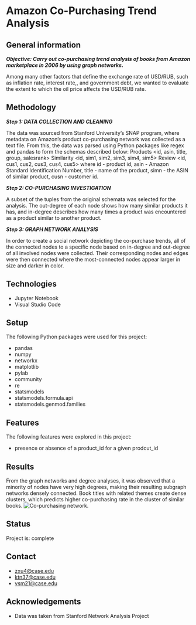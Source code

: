 # Amazon Co-Purchasing Trend Analysis 

## General information 
***Objective: Carry out co-purchasing trend analysis of books from Amazon marketplace in 2006 by using graph networks.***

Among many other factors that define the exchange rate of USD/RUB, such as inflation rate, interest rate,, and government debt, we wanted to evaluate the extent to which the oil price affects the USD/RUB rate. 

## Methodology
***Step 1: DATA COLLECTION AND CLEANING*** 

The data was sourced from Stanford University’s SNAP program, where metadata on Amazon’s product co-purchasing network was collected as a text file. From this, the data was parsed using Python packages like regex and pandas to form the schemas described below:
Products <id, asin, title, group, salesrank>
Similarity <id, sim1, sim2, sim3, sim4, sim5>
Review <id, cus1, cus2, cus3, cus4, cus5>
where id - product id, asin - Amazon Standard Identification Number, title - name of the product, simn - the ASIN of similar product, cusn - customer id.

***Step 2: CO-PURCHASING INVESTIGATION***

A subset of the tuples from the original schemata was selected for the analysis. The out-degree of each node shows how many similar  products it has, and in-degree describes how many times a product was encountered as a product similar to another product. 

***Step 3:  GRAPH NETWORK ANALYSIS***

In order to create a social network depicting the co-purchase trends, all of the connected nodes to a specific node based on in-degree and out-degree of all involved nodes were collected. Their corresponding nodes and edges were then connected where the most-connected nodes appear larger in size and darker in color.


## Technologies 
* Jupyter Notebook
* Visual Studio Code

## Setup 
The following Python packages were used for this project: 

* pandas
* numpy
* networkx
* matplotlib
* pylab
* community
* re
* statsmodels
* statsmodels.formula.api
* statsmodels.genmod.families

## Features 
The following features were explored in this project:

* presence or absence of a product_id for a given prodcut_id

## Results 
From the graph networks and degree analyses, it was observed that a minority of nodes have very high degrees, making their resulting subgraph networks densely connected. Book titles with related themes create dense clusters, which predicts higher co-purchasing rate in the cluster of similar books. 
![Co-purchasing network.]([https://github.com/juldyzmurat/USD-RUB-rate-amid-Russian-Ukrainian-war/blob/main/first%20place.png?raw=true](https://github.com/juldyzmurat/Amazon_co_purchasing_graph/blob/main/nw577_sr5000_titles.png?raw=true))

## Status 
Project is: complete


## Contact 
* zxu4@case.edu
* ktn37@case.edu
* vsm21@case.edu
## Acknowledgements 
* Data was taken from Stanford Network Analysis Project

